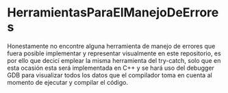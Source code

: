 # HerramientasParaElManejoDeErrores
Honestamente no encontre alguna herramienta de manejo de errores que fuera posible implementar y representar visualmente en este repositorio, es por ello que decicí emplear la misma herramienta del try-catch, solo que en esta ocasión esta será implementada en C++ y se hará uso del debugger GDB para visualizar todos los datos que el compilador toma en cuenta al momento de ejecutar y compilar el código.
